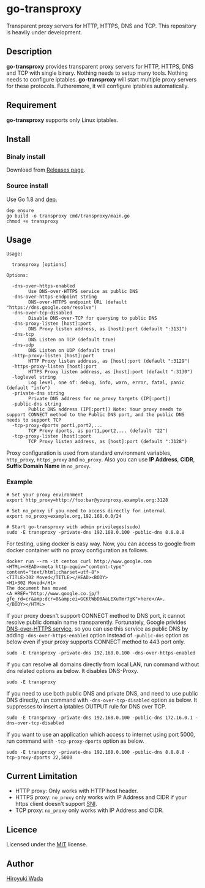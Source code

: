 # go-transproxy

Transparent proxy servers for HTTP, HTTPS, DNS and TCP. 
This repository is heavily under development.

## Description

**go-transproxy** provides transparent proxy servers for HTTP, HTTPS, DNS and TCP with single binary.
Nothing needs to setup many tools. Nothing needs to configure iptables.
**go-transproxy** will start multiple proxy servers for these protocols.
Futheremore, it will configure iptables automatically.

## Requirement

**go-transproxy** supports only Linux iptables.

## Install

### Binaly install
Download from [Releases page](https://github.com/wadahiro/go-transproxy/releases).

### Source install
Use Go 1.8 and [dep](https://github.com/golang/dep).

```
dep ensure
go build -o transproxy cmd/transproxy/main.go
chmod +x transproxy
```

## Usage

```
Usage:

  transproxy [options]

Options:

  -dns-over-https-enabled
        Use DNS-over-HTTPS service as public DNS
  -dns-over-https-endpoint string
        DNS-over-HTTPS endpoint URL (default "https://dns.google.com/resolve")
  -dns-over-tcp-disabled
        Disable DNS-over-TCP for querying to public DNS
  -dns-proxy-listen [host]:port
        DNS Proxy listen address, as [host]:port (default ":3131")
  -dns-tcp
        DNS Listen on TCP (default true)
  -dns-udp
        DNS Listen on UDP (default true)
  -http-proxy-listen [host]:port
        HTTP Proxy listen address, as [host]:port (default ":3129")
  -https-proxy-listen [host]:port
        HTTPS Proxy listen address, as [host]:port (default ":3130")
  -loglevel string
        Log level, one of: debug, info, warn, error, fatal, panic (default "info")
  -private-dns string
        Private DNS address for no_proxy targets (IP[:port])
  -public-dns string
        Public DNS address (IP[:port]) Note: Your proxy needs to support CONNECT method to the Public DNS port, and the public DNS needs to support TCP
  -tcp-proxy-dports port1,port2,...
        TCP Proxy dports, as port1,port2,... (default "22")
  -tcp-proxy-listen [host]:port
        TCP Proxy listen address, as [host]:port (default ":3128")
```

Proxy configuration is used from standard environment variables, `http_proxy`, `https_proxy` and `no_proxy`.
Also you can use **IP Address**, **CIDR**, **Suffix Domain Name** in `no_proxy`.

### Example 

```
# Set your proxy environment
export http_proxy=http://foo:bar@yourproxy.example.org:3128

# Set no_proxy if you need to access directly for internal
export no_proxy=example.org,192.168.0.0/24

# Start go-transproxy with admin privileges(sudo)
sudo -E transproxy -private-dns 192.168.0.100 -public-dns 8.8.8.8
```

For testing, using docker is easy way. Now, you can access to google from docker container with no proxy configuration as follows.

```
docker run --rm -it centos curl http://www.google.com
<HTML><HEAD><meta http-equiv="content-type" content="text/html;charset=utf-8">
<TITLE>302 Moved</TITLE></HEAD><BODY>
<H1>302 Moved</H1>
The document has moved
<A HREF="http://www.google.co.jp/?gfe_rd=cr&amp;dcr=0&amp;ei=GCKtWbD0AaLEXuTmr7gK">here</A>.
</BODY></HTML>
```

If your proxy doesn't support CONNECT method to DNS port, it cannot resolve public domain name transparently.
Fortunately, Google privides [DNS-over-HTTPS service](https://developers.google.com/speed/public-dns/docs/dns-over-https), so you can use this service as public DNS by adding `-dns-over-https-enabled` option instead of `-public-dns` option as below even if your proxy supports CONNECT method to 443 port only.

```
sudo -E transproxy -private-dns 192.168.0.100 -dns-over-https-enabled
```

If you can resolve all domains directly from local LAN, run command without dns related options as below. 
It disables DNS-Proxy.

```
sudo -E transproxy
```

If you need to use both public DNS and private DNS, and need to use public DNS directly, run command with `-dns-over-tcp-disabled` option as below.
It suppresses to insert a iptables OUTPUT rule for DNS over TCP.

```
sudo -E transproxy -private-dns 192.168.0.100 -public-dns 172.16.0.1 -dns-over-tcp-disabled
```

If you want to use an application which access to internet using port 5000, run command with `-tcp-proxy-dports` option as below.

```
sudo -E transproxy -private-dns 192.168.0.100 -public-dns 8.8.8.8 -tcp-proxy-dports 22,5000
```

## Current Limitation

* HTTP proxy: Only works with HTTP host header.
* HTTPS proxy: `no_proxy` only works with IP Address and CIDR if your https client doesn't support [SNI](https://en.wikipedia.org/wiki/Server_Name_Indication).
* TCP proxy: `no_proxy` only works with IP Address and CIDR.

## Licence

Licensed under the [MIT](/LICENSE) license.

## Author

[Hiroyuki Wada](https://github.com/wadahiro)

